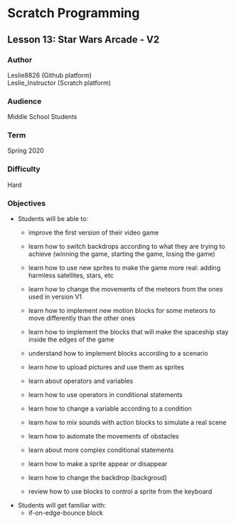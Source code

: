 # Scratch Programming

## Lesson 13: Star Wars Arcade - V2

### Author
Leslie8826 (Github platform) <br>
Leslie_Instructor (Scratch platform)

### Audience 
Middle School Students

### Term
Spring 2020

### Difficulty
Hard

### Objectives 
  - Students will be able to:
       * improve the first version of their video game
       * learn how to switch backdrops according to what they are trying to achieve (winning the game, starting the game, losing the game)
       * learn how to use new sprites to make the game more real: adding harmless satellites, stars, etc
       * learn how to change the movements of the meteors from the ones used in version V1
       * learn how to implement new motion blocks for some meteors to move differently than the other ones
       * learn how to implement the blocks that will make the spaceship stay inside the edges of the game
       
       
       
       
       * understand how to implement blocks according to a scenario
       * learn how to upload pictures and use them as sprites
       * learn about operators and variables
       * learn how to use operators in conditional statements
       * learn how to change a variable according to a condition
       * learn how to mix sounds with action blocks to simulate a real scene
       * learn how to automate the movements of obstacles
       * learn about more complex conditional statements
       * learn how to make a sprite appear or disappear
       * learn how to change the backdrop (backgroud)
       * review how to use blocks to control a sprite from the keyboard
  - Students will get familiar with:
       * if-on-edge-bounce block
      
